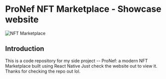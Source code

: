 # ProNef NFT Marketplace - Showcase website
![NFT Marketplace](https://i.ibb.co/X5kYdvB/image.png)

## Introduction
This is a code repository for my side project -- ProNef: a modern NFT Marketplace built using React Native
Just check the website out to view it. Thanks for checking the repo out lol. 
